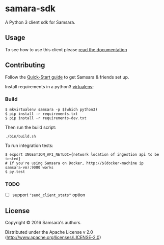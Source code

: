 # samara-sdk

A Python 3 client sdk for Samsara.

## Usage

To see how to use this client please [read the documentation](/docs/clients/python-client.md)

## Contributing

Follow the [Quick-Start guide](/docs/quick-start.md) to get Samsara & friends set up.

Install requirements in a python3 [virtualenv](https://virtualenv.pypa.io/en/stable/):

### Build

```
$ mkvirtualenv samsara -p $(which python3)
$ pip install -r requirements.txt
$ pip install -r requirements-dev.txt
```

Then run the build script:

```
./bin/build.sh
```

To run integration tests:

```
$ export INGESTION_API_NETLOC={network location of ingestion api to be tested}
# If you're using Samsara on Docker, http://$(docker-machine ip samsara-vm):9000 works
$ py.test
```

### TODO

- [ ] support `"send_client_stats"` option

## License

Copyright © 2016 Samsara's authors.

Distributed under the Apache License v 2.0 (http://www.apache.org/licenses/LICENSE-2.0)
